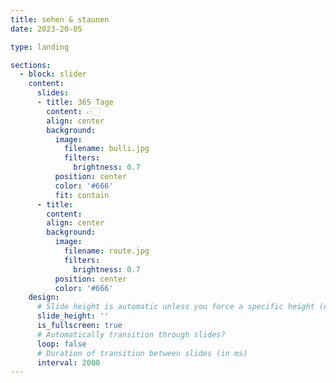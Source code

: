```yaml
---
title: sehen & staunen
date: 2023-20-05

type: landing

sections:
  - block: slider
    content:
      slides:
      - title: 365 Tage
        content: 👉🏻
        align: center
        background:
          image:
            filename: bulli.jpg
            filters:
              brightness: 0.7
          position: center
          color: '#666'
          fit: contain
      - title:
        content:
        align: center
        background:
          image:
            filename: route.jpg
            filters:
              brightness: 0.7
          position: center
          color: '#666'
    design:
      # Slide height is automatic unless you force a specific height (e.g. '400px')
      slide_height: ''
      is_fullscreen: true
      # Automatically transition through slides?
      loop: false
      # Duration of transition between slides (in ms)
      interval: 2000
---
```

